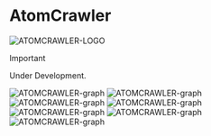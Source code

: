 # AtomCrawler

![ATOMCRAWLER-LOGO](https://github.com/XRayBinary/assets/blob/main/AtomCrawler.png)

> [!IMPORTANT]  
> Under Development.


![ATOMCRAWLER-graph](https://github.com/XRayBinary/AtomCrawler/blob/main/data/analized_data/graphs/nuclear_plants_status.png)
![ATOMCRAWLER-graph](https://github.com/XRayBinary/AtomCrawler/blob/main/data/analized_data/graphs/nuclear_plants_country.png)
![ATOMCRAWLER-graph](https://github.com/XRayBinary/AtomCrawler/blob/main/data/analized_data/graphs/nuclear_plants_types.png)
![ATOMCRAWLER-graph](https://github.com/XRayBinary/AtomCrawler/blob/main/data/analized_data/graphs/nuclear_plants_energyefficiency.png)
![ATOMCRAWLER-graph](https://github.com/XRayBinary/AtomCrawler/blob/main/data/analized_data/graphs/nuclear_plants_thermalefficiency.png)
![ATOMCRAWLER-graph](https://github.com/XRayBinary/AtomCrawler/blob/main/data/analized_data/graphs/nuclear_plants_gross.png)
![ATOMCRAWLER-graph](https://github.com/XRayBinary/AtomCrawler/blob/main/data/analized_data/graphs/nuclear_plants_hours.png)



